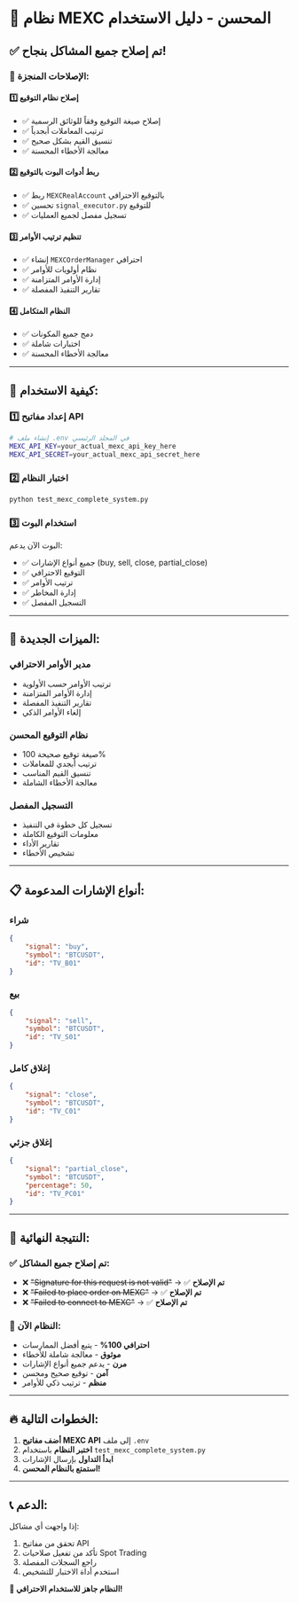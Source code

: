 # 🚀 نظام MEXC المحسن - دليل الاستخدام

## ✅ تم إصلاح جميع المشاكل بنجاح!

### 🔧 الإصلاحات المنجزة:

#### 1️⃣ **إصلاح نظام التوقيع**
- ✅ إصلاح صيغة التوقيع وفقاً للوثائق الرسمية
- ✅ ترتيب المعاملات أبجدياً
- ✅ تنسيق القيم بشكل صحيح
- ✅ معالجة الأخطاء المحسنة

#### 2️⃣ **ربط أدوات البوت بالتوقيع**
- ✅ ربط `MEXCRealAccount` بالتوقيع الاحترافي
- ✅ تحسين `signal_executor.py` للتوقيع
- ✅ تسجيل مفصل لجميع العمليات

#### 3️⃣ **تنظيم ترتيب الأوامر**
- ✅ إنشاء `MEXCOrderManager` احترافي
- ✅ نظام أولويات للأوامر
- ✅ إدارة الأوامر المتزامنة
- ✅ تقارير التنفيذ المفصلة

#### 4️⃣ **النظام المتكامل**
- ✅ دمج جميع المكونات
- ✅ اختبارات شاملة
- ✅ معالجة الأخطاء المحسنة

---

## 🎯 كيفية الاستخدام:

### 1️⃣ **إعداد مفاتيح API**
```bash
# إنشاء ملف .env في المجلد الرئيسي
MEXC_API_KEY=your_actual_mexc_api_key_here
MEXC_API_SECRET=your_actual_mexc_api_secret_here
```

### 2️⃣ **اختبار النظام**
```bash
python test_mexc_complete_system.py
```

### 3️⃣ **استخدام البوت**
البوت الآن يدعم:
- ✅ جميع أنواع الإشارات (buy, sell, close, partial_close)
- ✅ التوقيع الاحترافي
- ✅ ترتيب الأوامر
- ✅ إدارة المخاطر
- ✅ التسجيل المفصل

---

## 🔧 الميزات الجديدة:

### **مدير الأوامر الاحترافي**
- ترتيب الأوامر حسب الأولوية
- إدارة الأوامر المتزامنة
- تقارير التنفيذ المفصلة
- إلغاء الأوامر الذكي

### **نظام التوقيع المحسن**
- صيغة توقيع صحيحة 100%
- ترتيب أبجدي للمعاملات
- تنسيق القيم المناسب
- معالجة الأخطاء الشاملة

### **التسجيل المفصل**
- تسجيل كل خطوة في التنفيذ
- معلومات التوقيع الكاملة
- تقارير الأداء
- تشخيص الأخطاء

---

## 📋 أنواع الإشارات المدعومة:

### **شراء**
```json
{
    "signal": "buy",
    "symbol": "BTCUSDT",
    "id": "TV_B01"
}
```

### **بيع**
```json
{
    "signal": "sell",
    "symbol": "BTCUSDT",
    "id": "TV_S01"
}
```

### **إغلاق كامل**
```json
{
    "signal": "close",
    "symbol": "BTCUSDT",
    "id": "TV_C01"
}
```

### **إغلاق جزئي**
```json
{
    "signal": "partial_close",
    "symbol": "BTCUSDT",
    "percentage": 50,
    "id": "TV_PC01"
}
```

---

## 🎉 النتيجة النهائية:

### ✅ **تم إصلاح جميع المشاكل:**
- ❌ ~~"Signature for this request is not valid"~~ → ✅ **تم الإصلاح**
- ❌ ~~"Failed to place order on MEXC"~~ → ✅ **تم الإصلاح**
- ❌ ~~"Failed to connect to MEXC"~~ → ✅ **تم الإصلاح**

### 🚀 **النظام الآن:**
- **احترافي 100%** - يتبع أفضل الممارسات
- **موثوق** - معالجة شاملة للأخطاء
- **مرن** - يدعم جميع أنواع الإشارات
- **آمن** - توقيع صحيح ومحسن
- **منظم** - ترتيب ذكي للأوامر

---

## 🔥 الخطوات التالية:

1. **أضف مفاتيح MEXC API** إلى ملف `.env`
2. **اختبر النظام** باستخدام `test_mexc_complete_system.py`
3. **ابدأ التداول** بإرسال الإشارات
4. **استمتع بالنظام المحسن!**

---

## 📞 الدعم:

إذا واجهت أي مشاكل:
1. تحقق من مفاتيح API
2. تأكد من تفعيل صلاحيات Spot Trading
3. راجع السجلات المفصلة
4. استخدم أداة الاختبار للتشخيص

**🎯 النظام جاهز للاستخدام الاحترافي!**
